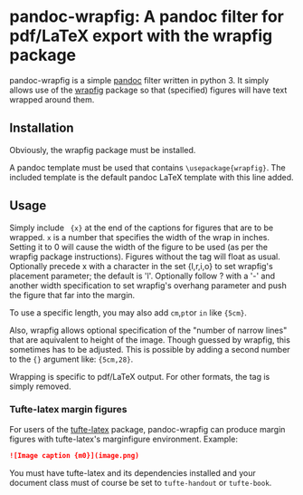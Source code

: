 # pandoc-wrapfig: A pandoc filter for pdf/LaTeX export with the wrapfig package

pandoc-wrapfig is a simple [pandoc][] filter written in python 3. It simply
allows use of the [wrapfig][] package so that (specified) figures will have text
wrapped around them.

## Installation

Obviously, the wrapfig package must be installed.

A pandoc template must be used that contains `\usepackage{wrapfig}`. The
included template is the default pandoc LaTeX template with this line added.

## Usage

Simply include ` {x}` at the end of the captions for figures that are to be
wrapped. `x` is a number that specifies the width of the wrap in inches. Setting
it to 0 will cause the width of the figure to be used (as per the wrapfig
package instructions). Figures without the tag will float as usual. Optionally
precede x with a character in the set {l,r,i,o} to set wrapfig's placement
parameter; the default is 'l'. Optionally follow ?  with a '-' and another width
specification to set wrapfig's overhang parameter and push the figure that far
into the margin.

To use a specific length, you may also add `cm`,`pt`or `in` like `{5cm}`.

Also, wrapfig allows optional specification of the "number of narrow lines" that
are aquivalent to height of the image. Though guessed by wrapfig, this sometimes
has to be adjusted. This is possible by adding a second number to the `{}`
argument like: `{5cm,28}`.

Wrapping is specific to pdf/LaTeX output. For other formats, the tag is simply
removed.

### Tufte-latex margin figures

For users of the [tufte-latex](https://ctan.org/pkg/tufte-latex?lang=en)
package, pandoc-wrapfig can produce margin figures with tufte-latex's
marginfigure environment. Example:

```markdown
![Image caption {m0}](image.png)
```

You must have tufte-latex and its dependencies installed and your document class
must of course be set to `tufte-handout` or `tufte-book`.

[pandoc]: http://pandoc.org
[wrapfig]: https://www.ctan.org/pkg/wrapfig?lang=en
[tufte-latex]: https://ctan.org/pkg/tufte-latex?lang=en

